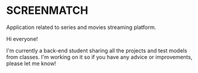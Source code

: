 # SCREENMATCH
Application related to series and movies streaming platform.

Hi everyone!

I'm currently a back-end student sharing all the projects and test models from classes. I'm working on it so if you have any advice or improvements, please let me know!

